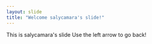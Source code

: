 ```yaml
---
layout: slide
title: "Welcome salycamara's slide!"
---
```

This is salycamara's slide
Use the left arrow to go back!
